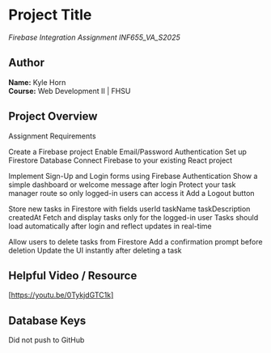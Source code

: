 # Project Title
*Firebase Integration Assignment INF655_VA_S2025*

## Author
**Name:** Kyle Horn  
**Course:** Web Development II | FHSU

## Project Overview
Assignment Requirements

Create a Firebase project
Enable Email/Password Authentication
Set up Firestore Database
Connect Firebase to your existing React project

Implement Sign-Up and Login forms using Firebase Authentication
Show a simple dashboard or welcome message after login
Protect your task manager route so only logged-in users can access it
Add a Logout button

Store new tasks in Firestore with fields	userId	taskName	taskDescription	createdAt
Fetch and display tasks only for the logged-in user
Tasks should load automatically after login and reflect updates in real-time

Allow users to delete tasks from Firestore
Add a confirmation prompt before deletion
Update the UI instantly after deleting a task

## Helpful Video / Resource

[https://youtu.be/0TykjdGTC1k]


## Database Keys

Did not push to GitHub

